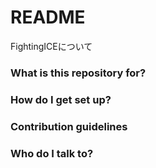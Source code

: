 # README #

FightingICEについて

### What is this repository for? ###


### How do I get set up? ###


### Contribution guidelines ###


### Who do I talk to? ###

